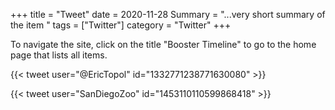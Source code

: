 +++
title = "Tweet"
date = 2020-11-28
Summary = "...very short summary of the item "
tags = ["Twitter"]
category = "Twitter"
+++

To navigate the site, click on the title "Booster Timeline" to go to the home page that lists all items. 

{{< tweet user="@EricTopol" id="1332771238771630080" >}}

{{< tweet user="SanDiegoZoo" id="1453110110599868418" >}}

